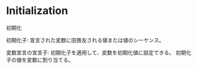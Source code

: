 # Initialization
初期化

初期化子:
宣言された変数に田畏友される値または値のシーケンス。

変数宣言の宣言子:
初期化子を適用して、変数を初期化値に設定できる。
初期化子の値を変数に割り当てる。
